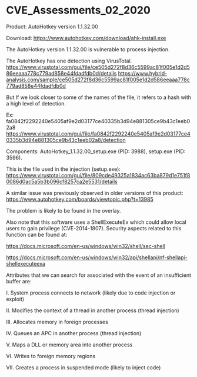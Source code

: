 # CVE_Assessments_02_2020

Product: AutoHotkey version 1.1.32.00

Download:
https://www.autohotkey.com/download/ahk-install.exe

The AutoHotkey version 1.1.32.00 is vulnerable to process injection.

The AutoHotkey has one detection using VirusTotal.
https://www.virustotal.com/gui/file/ce505d272f8d36c5599ac81f005e1d2d586eeaaa778c779ad858e44fdadfdb0d/details
https://www.hybrid-analysis.com/sample/ce505d272f8d36c5599ac81f005e1d2d586eeaaa778c779ad858e44fdadfdb0d

But If we look closer to some of the names of the file, it refers to a hash with a high level of detection.

Ex: fa0842f2292240e5405af9e2d03177ce40335b3d94e881305ce9b43c1eeb02a8
https://www.virustotal.com/gui/file/fa0842f2292240e5405af9e2d03177ce40335b3d94e881305ce9b43c1eeb02a8/detection

Components: AutoHotkey_1.1.32.00_setup.exe (PID: 3988),  setup.exe (PID: 3596).

This is the file used in the injection (setup.exe):
https://www.virustotal.com/gui/file/809cde49325a1834ac63ba879d1e751f80086d0ac5a5b3b096cf8257ca2e5531/details

A similar issue was previously observed in older versions of this product:
https://www.autohotkey.com/boards/viewtopic.php?t=13985

The problem is likely to be found in the overlay. 

Also note that this software uses a ShellExecuteEx which could allow local users to gain privilege (CVE-2014-1807). Security aspects related to this function can be found at:

https://docs.microsoft.com/en-us/windows/win32/shell/sec-shell

https://docs.microsoft.com/en-us/windows/win32/api/shellapi/nf-shellapi-shellexecuteexa

Attributes that we can search for associated with the event of an insufficient buffer are:

I.	System process connects to network (likely due to code injection or exploit)

II.	Modifies the context of a thread in another process (thread injection)

III.	Allocates memory in foreign processes

IV.	Queues an APC in another process (thread injection)

V.	Maps a DLL or memory area into another process

VI.	Writes to foreign memory regions

VII.	Creates a process in suspended mode (likely to inject code)

